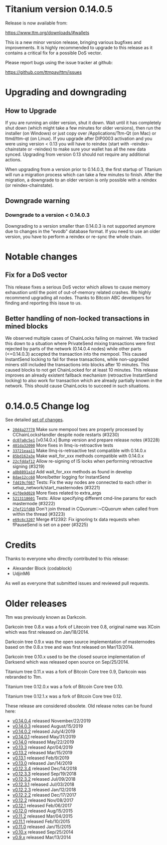 Titanium version 0.14.0.5
==========================

Release is now available from:

  <https://www.ttm.org/downloads/#wallets>

This is a new minor version release, bringing various bugfixes and improvements.
It is highly recommended to upgrade to this release as it contains a critical
fix for a possible DoS vector.

Please report bugs using the issue tracker at github:

  <https://github.com/ttmpay/ttm/issues>


Upgrading and downgrading
=========================

How to Upgrade
--------------

If you are running an older version, shut it down. Wait until it has completely
shut down (which might take a few minutes for older versions), then run the
installer (on Windows) or just copy over /Applications/Ttm-Qt (on Mac) or
ttmd/ttm-qt (on Linux). If you upgrade after DIP0003 activation and you were
using version < 0.13 you will have to reindex (start with -reindex-chainstate
or -reindex) to make sure your wallet has all the new data synced. Upgrading from
version 0.13 should not require any additional actions.

When upgrading from a version prior to 0.14.0.3, the
first startup of Titanium will run a migration process which can take a few minutes
to finish. After the migration, a downgrade to an older version is only possible with
a reindex (or reindex-chainstate).

Downgrade warning
-----------------

### Downgrade to a version < 0.14.0.3

Downgrading to a version smaller than 0.14.0.3 is not supported anymore due to changes
in the "evodb" database format. If you need to use an older version, you have to perform
a reindex or re-sync the whole chain.

Notable changes
===============

Fix for a DoS vector
--------------------

This release fixes a serious DoS vector which allows to cause memory exhaustion until the point of
out-of-memory related crashes. We highly recommend upgrading all nodes. Thanks to Bitcoin ABC
developers for finding and reporting this issue to us.

Better handling of non-locked transactions in mined blocks
----------------------------------------------------------

We observed multiple cases of ChainLocks failing on mainnet. We tracked this down to a situation where
PrivateSend mixing transactions were first rejected by parts of the network (0.14.0.4 nodes) while other parts
(<=0.14.0.3) accepted the transaction into the mempool. This caused InstantSend locking to fail for these
transactions, while non-upgraded miners still included the transactions into blocks after 10 minutes.
This caused blocks to not get ChainLocked for at least 10 minutes. This release improves an already existent
fallback mechanism (retroactive InstantSend locking) to also work for transaction which are already partially
known in the network. This should cause ChainLocks to succeed in such situations.

0.14.0.5 Change log
===================

See detailed [set of changes](https://github.com/ttmpay/ttm/compare/v0.14.0.4...ttmpay:v0.14.0.5).

- [`20d4a27778`](https://github.com/ttmpay/ttm/commit/dc07a0c5e1) Make sure mempool txes are properly processed by CChainLocksHandler despite node restarts (#3230)
- [`dc07a0c5e1`](https://github.com/ttmpay/ttm/commit/dc07a0c5e1) [v0.14.0.x] Bump version and prepare release notes (#3228)
- [`401da32090`](https://github.com/ttmpay/ttm/commit/401da32090) More fixes in llmq-is-retroactive tests
- [`33721eaa11`](https://github.com/ttmpay/ttm/commit/33721eaa11) Make llmq-is-retroactive test compatible with 0.14.0.x
- [`85bd162a3e`](https://github.com/ttmpay/ttm/commit/85bd162a3e) Make wait_for_xxx methods compatible with 0.14.0.x
- [`22cfddaf12`](https://github.com/ttmpay/ttm/commit/22cfddaf12) Allow re-signing of IS locks when performing retroactive signing (#3219)
- [`a8b8891a1d`](https://github.com/ttmpay/ttm/commit/a8b8891a1d) Add wait_for_xxx methods as found in develop
- [`8dae12cc60`](https://github.com/ttmpay/ttm/commit/8dae12cc60) More/better logging for InstantSend
- [`fdd19cf667`](https://github.com/ttmpay/ttm/commit/fdd19cf667) Tests: Fix the way nodes are connected to each other in setup_network/start_masternodes (#3221)
- [`41f0e9d028`](https://github.com/ttmpay/ttm/commit/41f0e9d028) More fixes related to extra_args
- [`5213118601`](https://github.com/ttmpay/ttm/commit/5213118601) Tests: Allow specifying different cmd-line params for each masternode (#3222)
- [`2fef21fd80`](https://github.com/ttmpay/ttm/commit/2fef21fd80) Don't join thread in CQuorum::~CQuorum when called from within the thread (#3223)
- [`e69c6c3207`](https://github.com/ttmpay/ttm/commit/e69c6c3207) Merge #12392: Fix ignoring tx data requests when fPauseSend is set on a peer (#3225)

Credits
=======

Thanks to everyone who directly contributed to this release:

- Alexander Block (codablock)
- UdjinM6

As well as everyone that submitted issues and reviewed pull requests.

Older releases
==============

Ttm was previously known as Darkcoin.

Darkcoin tree 0.8.x was a fork of Litecoin tree 0.8, original name was XCoin
which was first released on Jan/18/2014.

Darkcoin tree 0.9.x was the open source implementation of masternodes based on
the 0.8.x tree and was first released on Mar/13/2014.

Darkcoin tree 0.10.x used to be the closed source implementation of Darksend
which was released open source on Sep/25/2014.

Titanium tree 0.11.x was a fork of Bitcoin Core tree 0.9,
Darkcoin was rebranded to Ttm.

Titanium tree 0.12.0.x was a fork of Bitcoin Core tree 0.10.

Titanium tree 0.12.1.x was a fork of Bitcoin Core tree 0.12.

These release are considered obsolete. Old release notes can be found here:

- [v0.14.0.4](https://github.com/ttmpay/ttm/blob/master/doc/release-notes/ttm/release-notes-0.14.0.4.md) released November/22/2019
- [v0.14.0.3](https://github.com/ttmpay/ttm/blob/master/doc/release-notes/ttm/release-notes-0.14.0.3.md) released August/15/2019
- [v0.14.0.2](https://github.com/ttmpay/ttm/blob/master/doc/release-notes/ttm/release-notes-0.14.0.2.md) released July/4/2019
- [v0.14.0.1](https://github.com/ttmpay/ttm/blob/master/doc/release-notes/ttm/release-notes-0.14.0.1.md) released May/31/2019
- [v0.14.0](https://github.com/ttmpay/ttm/blob/master/doc/release-notes/ttm/release-notes-0.14.0.md) released May/22/2019
- [v0.13.3](https://github.com/ttmpay/ttm/blob/master/doc/release-notes/ttm/release-notes-0.13.3.md) released Apr/04/2019
- [v0.13.2](https://github.com/ttmpay/ttm/blob/master/doc/release-notes/ttm/release-notes-0.13.2.md) released Mar/15/2019
- [v0.13.1](https://github.com/ttmpay/ttm/blob/master/doc/release-notes/ttm/release-notes-0.13.1.md) released Feb/9/2019
- [v0.13.0](https://github.com/ttmpay/ttm/blob/master/doc/release-notes/ttm/release-notes-0.13.0.md) released Jan/14/2019
- [v0.12.3.4](https://github.com/ttmpay/ttm/blob/master/doc/release-notes/ttm/release-notes-0.12.3.4.md) released Dec/14/2018
- [v0.12.3.3](https://github.com/ttmpay/ttm/blob/master/doc/release-notes/ttm/release-notes-0.12.3.3.md) released Sep/19/2018
- [v0.12.3.2](https://github.com/ttmpay/ttm/blob/master/doc/release-notes/ttm/release-notes-0.12.3.2.md) released Jul/09/2018
- [v0.12.3.1](https://github.com/ttmpay/ttm/blob/master/doc/release-notes/ttm/release-notes-0.12.3.1.md) released Jul/03/2018
- [v0.12.2.3](https://github.com/ttmpay/ttm/blob/master/doc/release-notes/ttm/release-notes-0.12.2.3.md) released Jan/12/2018
- [v0.12.2.2](https://github.com/ttmpay/ttm/blob/master/doc/release-notes/ttm/release-notes-0.12.2.2.md) released Dec/17/2017
- [v0.12.2](https://github.com/ttmpay/ttm/blob/master/doc/release-notes/ttm/release-notes-0.12.2.md) released Nov/08/2017
- [v0.12.1](https://github.com/ttmpay/ttm/blob/master/doc/release-notes/ttm/release-notes-0.12.1.md) released Feb/06/2017
- [v0.12.0](https://github.com/ttmpay/ttm/blob/master/doc/release-notes/ttm/release-notes-0.12.0.md) released Aug/15/2015
- [v0.11.2](https://github.com/ttmpay/ttm/blob/master/doc/release-notes/ttm/release-notes-0.11.2.md) released Mar/04/2015
- [v0.11.1](https://github.com/ttmpay/ttm/blob/master/doc/release-notes/ttm/release-notes-0.11.1.md) released Feb/10/2015
- [v0.11.0](https://github.com/ttmpay/ttm/blob/master/doc/release-notes/ttm/release-notes-0.11.0.md) released Jan/15/2015
- [v0.10.x](https://github.com/ttmpay/ttm/blob/master/doc/release-notes/ttm/release-notes-0.10.0.md) released Sep/25/2014
- [v0.9.x](https://github.com/ttmpay/ttm/blob/master/doc/release-notes/ttm/release-notes-0.9.0.md) released Mar/13/2014

